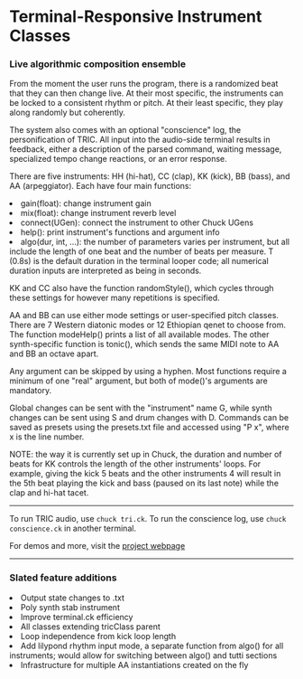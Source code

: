 <h1>Terminal-Responsive Instrument Classes</h1>
<h3>Live algorithmic composition ensemble</h3>

From the moment the user runs the program,
        there is a randomized beat that they can then change live. At their
        most specific, the instruments can be locked to a consistent rhythm or
        pitch. At their least specific, they play along randomly but coherently.

The system also comes with an optional "conscience" log, the personification of TRIC.
        All input into the audio-side terminal results in feedback, either a
        description of the parsed command, waiting message, specialized tempo
        change reactions, or an error response.

There are five instruments: HH (hi-hat), CC (clap), KK (kick), BB (bass), and AA
        (arpeggiator). Each have four main functions:
        <li>gain(float): change instrument gain</li>
        <li>mix(float): change instrument reverb level</li>
        <li>connect(UGen): connect the instrument to other Chuck UGens</li>
        <li>help(): print instrument's functions and argument info</li>
        <li>algo(dur, int, ...): the number of parameters varies per instrument,
            but all include the length of one beat and the number of beats per
            measure. T (0.8s) is the default duration in the terminal looper
            code; all numerical duration inputs are interpreted as being in seconds.
        </li>

KK and CC also have the function randomStyle(), which cycles through these settings
        for however many repetitions is specified.

AA and BB can use either mode settings or user-specified pitch classes. There are
        7 Western diatonic modes or 12 Ethiopian qenet to choose from. The function
        modeHelp() prints a list of all available modes. The other synth-specific
        function is tonic(), which sends the same MIDI note to AA and BB an octave
        apart.

Any argument can be skipped by using a hyphen. Most functions require a minimum
        of one "real" argument, but both of mode()'s arguments are mandatory.

Global changes can be sent with the "instrument" name G, while synth changes can
        be sent using S and drum changes with D. Commands can be saved as presets
        using the presets.txt file and accessed using "P x", where x is the line
        number.

NOTE: the way it is currently set up in Chuck, the duration and number of beats for
        KK controls the length of the other instruments' loops. For example, giving
        the kick 5 beats and the other instruments 4 will result in the 5th beat
        playing the kick and bass (paused on its last note) while the clap
        and hi-hat tacet.

-------------
To run TRIC audio, use <code>chuck tri.ck</code>. To run the conscience log,
use <code>chuck conscience.ck</code> in another terminal.

For demos and more, visit the <a href="https://ccrma.stanford.edu/~jjmills/Repo/TRIC.html">project webpage</a>

-------------
<h3>Slated feature additions</h3>
<li>Output state changes to .txt</li>
<li>Poly synth stab instrument</li>
<li>Improve terminal.ck efficiency</li>
<li>All classes extending tricClass parent</li>
<li>Loop independence from kick loop length</li>
<li>Add lilypond rhythm input mode, a separate function from algo() for all
    instruments; would allow for switching between algo() and tutti sections</li>
<li>Infrastructure for multiple AA instantiations created on the fly</li>